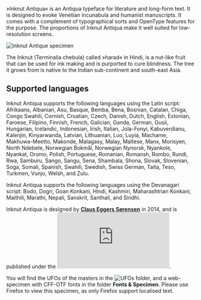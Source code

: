 »Inknut Antiqua« is an Antiqua typeface for literature and long-form text. It is designed to evoke Venetian incunabula and humanist manuscripts. It comes with a complement of typographical sorts and OpenType features for the purpose. The proportions of Inknut Antiqua make it well suited for low-resolution screens.

![Inknut Antique specimen](https://rawgithub.com/clauseggers/Inknut-Antiqua/master/Fonts%20&%20Specimen/Inknut-Antiqua-specimen.png)

The Inknut (Terminalia chebula) called »harad« in Hindi, is a nut-like fruit that can be used for ink making and is purported to cure blindness. The tree it grows from is native to the Indian sub-continent and south-east Asia.

## Supported languages

Inknut Antiqua supports the following languages using the Latin script: Afrikaans, Albanian, Asu, Basque, Bemba, Bena, Bosnian, Catalan, Chiga, Congo Swahili, Cornish, Croatian, Czech, Danish, Dutch, English, Estonian, Faroese, Filipino, Finnish, French, Galician, Ganda, German, Gusii, Hungarian, Icelandic, Indonesian, Irish, Italian, Jola-Fonyi, Kabuverdianu, Kalenjin, Kinyarwanda, Latvian, Lithuanian, Luo, Luyia, Machame, Makhuwa-Meetto, Makonde, Malagasy, Malay, Maltese, Manx, Morisyen, North Ndebele, Norwegian Bokmål, Norwegian Nynorsk, Nyankole, Nyankat, Oromo, Polish, Portuguese, Romanian, Romansh, Rombo, Rundi, Rwa, Samburu, Sango, Sangu, Sena, Shambala, Shona, Slovak, Slovenian, Soga, Somali, Spanish, Swahili, Swedish, Swiss German, Taita, Teso, Turkmen, Vunjo, Welsh, and Zulu.

Inknut Antiqua supports the following languages using the Devanagari script: Bodo, Dogri, Goan Konkani, Hindi, Kashmiri, Maharashtrian Konkani, Maithili, Marathi, Nepali, Sanskrit, Santhali, and Sindhi.

Inknut Antiqua is designed by **[Claus Eggers Sørensen](http://forthehearts.net/)** in 2014, and is published under the ![SIL Open Font License Version 1.1](https://github.com/clauseggers/Inknut-Antiqua/blob/master/OFL.txt).

You will find the UFOs of the masters in the  ![UFOs](https://github.com/clauseggers/Inknut-Antiqua/tree/master/UFOs) folder, and a web-specimen with CFF-OTF fonts in the folder **Fonts & Specimen**. Please use Firefox to view this specimen, as only Firefox support localised text.
